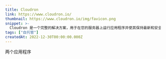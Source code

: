 ```yaml
---
title: Cloudron
link: https://www.cloudron.io/
thumbnail: https://www.cloudron.io/img/favicon.png
snippet: >-
  Cloudron 是一个完整的解决方案，用于在您的服务器上运行应用程序并使其保持最新和安全。
tags: ["自托管"]
createdAt: 2022-12-30T00:00:00.000Z
---
```

两个应用程序